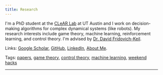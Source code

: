 ```yaml
---
title: Research
---
```


I'm a PhD student at the [CLeAR Lab](https://clearoboticslab.github.io/) at UT Austin and I work on decision-making algorithms for complex dynamical systems (like robots).
My research interests include game theory, machine learning, reinforcement learning, and control theory.
I'm advised by [Dr. David Fridovich-Keil](https://www.ae.utexas.edu/people/faculty/faculty-directory/fridovich-keil).

Links: [Google Scholar](https://scholar.google.com/citations?user=q0dyHx4AAAAJ&hl=en), [GitHub](https://github.com/fernandopalafox), [LinkedIn](https://www.linkedin.com/in/fernando-palafox/), [About Me](https://palafox.info/about).

Tags: [papers](tags/paper), [game theory](tags/gt), [control theory](tags/ct), [machine learning](tags/ml), [weekend hacks](tags/wh)

---